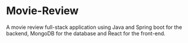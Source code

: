 # Movie-Review
A movie review full-stack application using Java and Spring boot for the backend, MongoDB for the database and React for the front-end.
